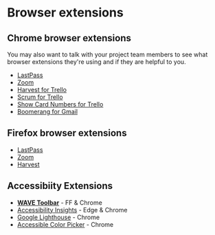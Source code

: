 # Browser extensions

## Chrome browser extensions

You may also want to talk with your project team members to see what browser extensions they're using and if they are helpful to you.

- [LastPass](https://lastpass.com/misc_download2.php)
- [Zoom](https://chrome.google.com/webstore/detail/zoom-scheduler/kgjfgplpablkjnlkjmjdecgdpfankdle)
- [Harvest for Trello](https://www.getharvest.com/trello-time-tracking)
- [Scrum for Trello](http://scrumfortrello.com/)
- [Show Card Numbers for Trello](https://chrome.google.com/webstore/detail/show-card-numbers-for-tre/pjhjdehkaggmpebggjonlhleidlodepi?hl=en)
- [Boomerang for Gmail](https://chrome.google.com/webstore/detail/boomerang-for-gmail/mdanidgdpmkimeiiojknlnekblgmpdll?hl=en)

## Firefox browser extensions

- [LastPass](https://addons.mozilla.org/en-US/firefox/addon/lastpass-password-manager/)
- [Zoom](https://addons.mozilla.org/en-US/firefox/addon/zoom-new-scheduler/)
- [Harvest](https://addons.mozilla.org/en-US/firefox/addon/harves-387449-2/)

## Accessibiity Extensions
- **[WAVE Toolbar](https://wave.webaim.org/)** - FF & Chrome
- [Accessibility Insights](https://accessibilityinsights.io/) - Edge & Chrome
- [Google Lighthouse](https://developers.google.com/web/tools/lighthouse/) - Chrome
- [Accessible Color Picker](https://chrome.google.com/webstore/detail/accessible-color-picker/bgfhbflmeekopanooidljpnmnljdihld) - Chrome
